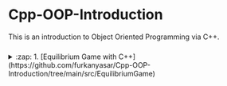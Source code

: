 # Cpp-OOP-Introduction
This is an introduction to Object Oriented Programming via C++.

###


<details>
  <summary>:zap: 1. [Equilibrium Game with C++](https://github.com/furkanyasar/Cpp-OOP-Introduction/tree/main/src/EquilibriumGame)</summary>

<!--START_SECTION:activity-->
<img align="left" alt="furkanyasar.com" width="auto" src="https://github.com/furkanyasar/Cpp-OOP-Introduction/blob/main/src/EquilibriumGame/equilibGame-Intro.png" />

<!--END_SECTION:activity-->
</details>

